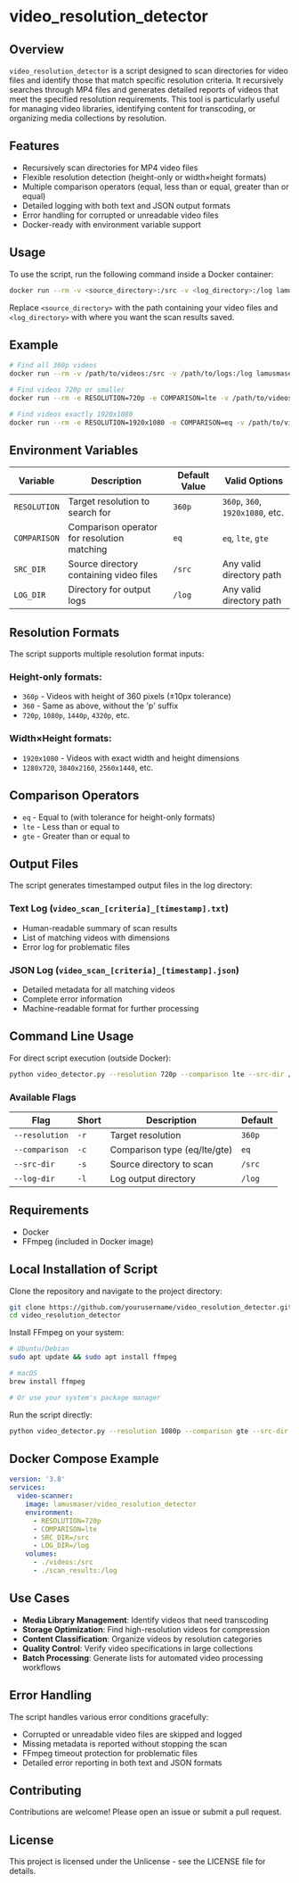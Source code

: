 # video_resolution_detector

## Overview
`video_resolution_detector` is a script designed to scan directories for video files and identify those that match specific resolution criteria. It recursively searches through MP4 files and generates detailed reports of videos that meet the specified resolution requirements. This tool is particularly useful for managing video libraries, identifying content for transcoding, or organizing media collections by resolution.

## Features
- Recursively scan directories for MP4 video files
- Flexible resolution detection (height-only or width×height formats)
- Multiple comparison operators (equal, less than or equal, greater than or equal)
- Detailed logging with both text and JSON output formats
- Error handling for corrupted or unreadable video files
- Docker-ready with environment variable support

## Usage
To use the script, run the following command inside a Docker container:

```sh
docker run --rm -v <source_directory>:/src -v <log_directory>:/log lamusmaser/video_resolution_detector
```

Replace `<source_directory>` with the path containing your video files and `<log_directory>` with where you want the scan results saved.

## Example
```sh
# Find all 360p videos
docker run --rm -v /path/to/videos:/src -v /path/to/logs:/log lamusmaser/video_resolution_detector

# Find videos 720p or smaller
docker run --rm -e RESOLUTION=720p -e COMPARISON=lte -v /path/to/videos:/src -v /path/to/logs:/log lamusmaser/video_resolution_detector

# Find videos exactly 1920x1080
docker run --rm -e RESOLUTION=1920x1080 -e COMPARISON=eq -v /path/to/videos:/src -v /path/to/logs:/log lamusmaser/video_resolution_detector
```

## Environment Variables
| Variable     | Description                                      | Default Value | Valid Options |
|--------------|--------------------------------------------------|---------------|---------------|
| `RESOLUTION` | Target resolution to search for                 | `360p`        | `360p`, `360`, `1920x1080`, etc. |
| `COMPARISON` | Comparison operator for resolution matching     | `eq`          | `eq`, `lte`, `gte` |
| `SRC_DIR`    | Source directory containing video files         | `/src`        | Any valid directory path |
| `LOG_DIR`    | Directory for output logs                       | `/log`        | Any valid directory path |

## Resolution Formats
The script supports multiple resolution format inputs:

### Height-only formats:
- `360p` - Videos with height of 360 pixels (±10px tolerance)
- `360` - Same as above, without the 'p' suffix
- `720p`, `1080p`, `1440p`, `4320p`, etc.

### Width×Height formats:
- `1920x1080` - Videos with exact width and height dimensions
- `1280x720`, `3840x2160`, `2560x1440`, etc.

## Comparison Operators
- `eq` - Equal to (with tolerance for height-only formats)
- `lte` - Less than or equal to
- `gte` - Greater than or equal to

## Output Files
The script generates timestamped output files in the log directory:

### Text Log (`video_scan_[criteria]_[timestamp].txt`)
- Human-readable summary of scan results
- List of matching videos with dimensions
- Error log for problematic files

### JSON Log (`video_scan_[criteria]_[timestamp].json`)
- Detailed metadata for all matching videos
- Complete error information
- Machine-readable format for further processing

## Command Line Usage
For direct script execution (outside Docker):

```sh
python video_detector.py --resolution 720p --comparison lte --src-dir /path/to/videos --log-dir /path/to/logs
```

### Available Flags
| Flag           | Short | Description                               | Default |
|----------------|-------|-------------------------------------------|---------|
| `--resolution` | `-r`  | Target resolution                         | `360p`  |
| `--comparison` | `-c`  | Comparison type (eq/lte/gte)             | `eq`    |
| `--src-dir`    | `-s`  | Source directory to scan                  | `/src`  |
| `--log-dir`    | `-l`  | Log output directory                      | `/log`  |

## Requirements
- Docker
- FFmpeg (included in Docker image)

## Local Installation of Script
Clone the repository and navigate to the project directory:

```sh
git clone https://github.com/yourusername/video_resolution_detector.git
cd video_resolution_detector
```

Install FFmpeg on your system:
```sh
# Ubuntu/Debian
sudo apt update && sudo apt install ffmpeg

# macOS
brew install ffmpeg

# Or use your system's package manager
```

Run the script directly:
```sh
python video_detector.py --resolution 1080p --comparison gte --src-dir ./videos --log-dir ./logs
```

## Docker Compose Example
```yaml
version: '3.8'
services:
  video-scanner:
    image: lamusmaser/video_resolution_detector
    environment:
      - RESOLUTION=720p
      - COMPARISON=lte
      - SRC_DIR=/src
      - LOG_DIR=/log
    volumes:
      - ./videos:/src
      - ./scan_results:/log
```

## Use Cases
- **Media Library Management**: Identify videos that need transcoding
- **Storage Optimization**: Find high-resolution videos for compression
- **Content Classification**: Organize videos by resolution categories
- **Quality Control**: Verify video specifications in large collections
- **Batch Processing**: Generate lists for automated video processing workflows

## Error Handling
The script handles various error conditions gracefully:
- Corrupted or unreadable video files are skipped and logged
- Missing metadata is reported without stopping the scan
- FFmpeg timeout protection for problematic files
- Detailed error reporting in both text and JSON formats

## Contributing
Contributions are welcome! Please open an issue or submit a pull request.

## License
This project is licensed under the Unlicense - see the LICENSE file for details.